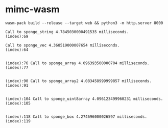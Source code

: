 # mimc-wasm

`wasm-pack build --release --target web && python3 -m http.server 8000`

```
Call to sponge_string 4.7845030000491535 milliseconds.
(index):69 

Call to sponge_vec 4.368519000007654 milliseconds.
(index):64 


(index):76 Call to sponge_array 4.096393500000704 milliseconds.
(index):77 


(index):90 Call to sponge_array2 4.083458999999857 milliseconds.
(index):91 


(index):104 Call to sponge_uint8array 4.096123499960231 milliseconds.
(index):105 


(index):118 Call to sponge_box 4.274696000026597 milliseconds.
(index):119 

```